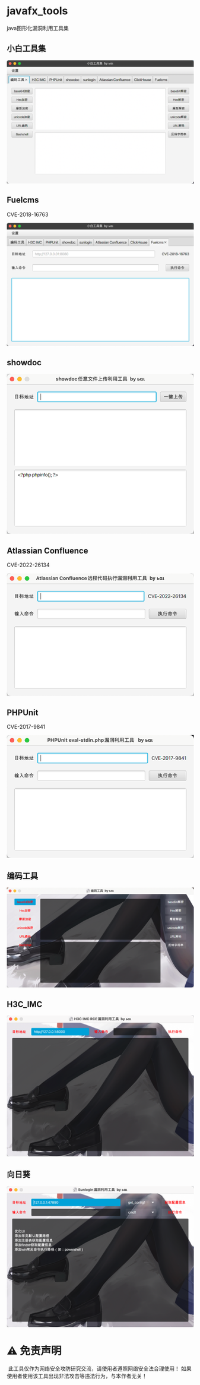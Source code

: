 # javafx_tools
java图形化漏洞利用工具集



## 小白工具集

![image-20220803235018809](img/image-20220803235018809.png)

## Fuelcms

CVE-2018-16763

![image-20220803234902194](img/image-20220803234902194.png)

## showdoc

![image-20220721224328273](img/image-20220721224328273.png)

## Atlassian Confluence

CVE-2022-26134

![image-20220721224258084](img/image-20220721224258084.png)

## PHPUnit

CVE-2017-9841

![image-20220720111136140](img/image-20220720111136140.png)



## 编码工具

![image-20220717204211909](img/image-20220717204211909.png)



## H3C_IMC

![image-20220716204152757](img/image-20220716204152757.png)



## 向日葵

![image-20220716203728061](img/image-20220716203728061.png)

# ⚠️ 免责声明

​	此工具仅作为网络安全攻防研究交流，请使用者遵照网络安全法合理使用！ 如果使用者使用该工具出现非法攻击等违法行为，与本作者无关！
